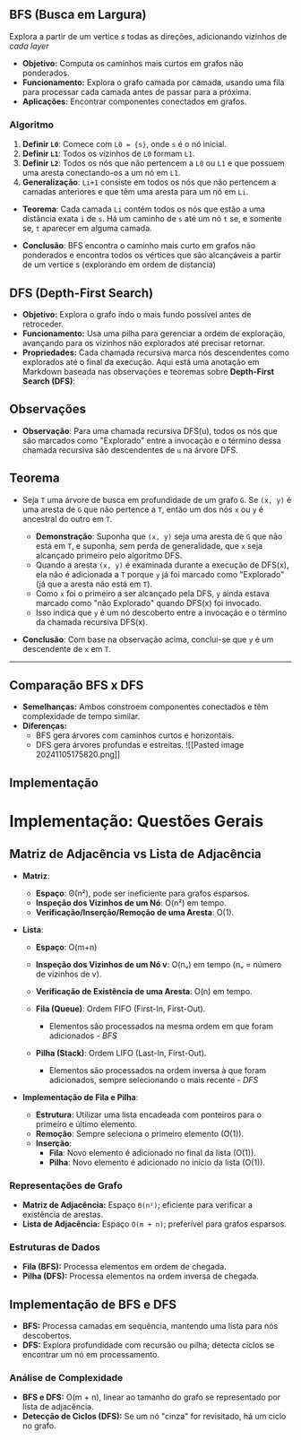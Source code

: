 ## BFS (Busca em Largura)

Explora a partir de um vertice *s* todas as direções, adicionando vizinhos de *cada layer* 
- **Objetivo:** Computa os caminhos mais curtos em grafos não ponderados.
- **Funcionamento:** Explora o grafo camada por camada, usando uma fila para processar cada camada antes de passar para a próxima.
- **Aplicações:** Encontrar componentes conectados em grafos.
### Algoritmo
1. **Definir `L0`**: Comece com `L0 = {s}`, onde `s` é o nó inicial.
2. **Definir `L1`**: Todos os vizinhos de `L0` formam `L1`.
3. **Definir `L2`**: Todos os nós que não pertencem a `L0` ou `L1` e que possuem uma aresta conectando-os a um nó em `L1`.
4. **Generalização**: `Li+1` consiste em todos os nós que não pertencem a camadas anteriores e que têm uma aresta para um nó em `Li`.

- **Teorema**: Cada camada `Li` contém todos os nós que estão a uma distância exata `i` de `s`. Há um caminho de `s` até um nó `t` se, e somente se, `t` aparecer em alguma camada.

- **Conclusão**: BFS encontra o caminho mais curto em grafos não ponderados e encontra todos os vértices que são alcançáveis a partir de um vertice s (explorando em ordem de distancia)


## DFS (Depth-First Search)
- **Objetivo:** Explora o grafo indo o mais fundo possível antes de retroceder.
- **Funcionamento:** Usa uma pilha para gerenciar a ordem de exploração, avançando para os vizinhos não explorados até precisar retornar.
- **Propriedades:** Cada chamada recursiva marca nós descendentes como explorados até o final da execução.
Aqui está uma anotação em Markdown baseada nas observações e teoremas sobre **Depth-First Search (DFS)**:

## Observações
- **Observação**: Para uma chamada recursiva DFS(u), todos os nós que são marcados como "Explorado" entre a invocação e o término dessa chamada recursiva são descendentes de `u` na árvore DFS.

## Teorema
- Seja `T` uma árvore de busca em profundidade de um grafo `G`. Se `(x, y)` é uma aresta de `G` que não pertence a `T`, então um dos nós `x` ou `y` é ancestral do outro em `T`.

    - **Demonstração**: Suponha que `(x, y)` seja uma aresta de `G` que não está em `T`, e suponha, sem perda de generalidade, que `x` seja alcançado primeiro pelo algoritmo DFS.
    - Quando a aresta `(x, y)` é examinada durante a execução de DFS(x), ela não é adicionada a `T` porque `y` já foi marcado como "Explorado" (já que a aresta não está em `T`).
    - Como `x` foi o primeiro a ser alcançado pela DFS, `y` ainda estava marcado como "não Explorado" quando DFS(x) foi invocado.
    - Isso indica que `y` é um nó descoberto entre a invocação e o término da chamada recursiva DFS(x).

- **Conclusão**: Com base na observação acima, conclui-se que `y` é um descendente de `x` em `T`.

---

## Comparação BFS x DFS
- **Semelhanças:** Ambos constroem componentes conectados e têm complexidade de tempo similar.
- **Diferenças:** 
  - BFS gera árvores com caminhos curtos e horizontais.
  - DFS gera árvores profundas e estreitas.
![[Pasted image 20241105175820.png]]


## Implementação
# Implementação: Questões Gerais

## Matriz de Adjacência vs Lista de Adjacência
- **Matriz**:
  - **Espaço**: Θ(n²), pode ser ineficiente para grafos esparsos.
  - **Inspeção dos Vizinhos de um Nó**: O(n²) em tempo.
  - **Verificação/Inserção/Remoção de uma Aresta**: O(1).

- **Lista**:
  - **Espaço**: O(m+n)
  - **Inspeção dos Vizinhos de um Nó v**: O(nᵥ) em tempo (nᵥ = número de vizinhos de v).
  - **Verificação de Existência de uma Aresta**: O(n) em tempo.


  - **Fila (Queue)**: Ordem FIFO (First-In, First-Out).
    - Elementos são processados na mesma ordem em que foram adicionados - *BFS*
  - **Pilha (Stack)**: Ordem LIFO (Last-In, First-Out).
    - Elementos são processados na ordem inversa à que foram adicionados, sempre selecionando o mais recente - *DFS*

- **Implementação de Fila e Pilha**:
  - **Estrutura**: Utilizar uma lista encadeada com ponteiros para o primeiro e último elemento.
  - **Remoção**: Sempre seleciona o primeiro elemento (O(1)).
  - **Inserção**:
    - **Fila**: Novo elemento é adicionado no final da lista (O(1)).
    - **Pilha**: Novo elemento é adicionado no início da lista (O(1)).

### Representações de Grafo
- **Matriz de Adjacência:** Espaço `Θ(n²)`; eficiente para verificar a existência de arestas.
- **Lista de Adjacência:** Espaço `O(m + n)`; preferível para grafos esparsos.

### Estruturas de Dados
- **Fila (BFS):** Processa elementos em ordem de chegada.
- **Pilha (DFS):** Processa elementos na ordem inversa de chegada.

## Implementação de BFS e DFS
- **BFS:** Processa camadas em sequência, mantendo uma lista para nós descobertos.
- **DFS:** Explora profundidade com recursão ou pilha; detecta ciclos se encontrar um nó em processamento.

### Análise de Complexidade
- **BFS e DFS:** O(m + n), linear ao tamanho do grafo se representado por lista de adjacência.
- **Detecção de Ciclos (DFS):** Se um nó "cinza" for revisitado, há um ciclo no grafo.